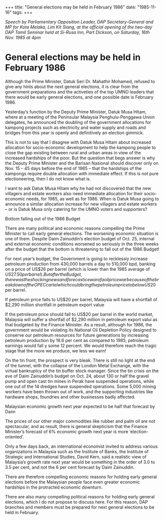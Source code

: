 +++ 
title: "General elections may be held in February 1986"
date: "1985-11-16"
tags:
+++

_Speech by Parliamentary Opposition Leader, DAP Secretary-General and MP for Kota Melaka, Lim Kit Siang, at the official opening of the two-day DAP Tamil Seminar held at Si-Rusa Inn, Part Dickson, on Saturday, 16th Nov. 1985 at 4pm_

# General elections may be held in February 1986

Although the Prime Minister, Datuk Seri Dr. Mahathir Mohamed, refused to give any hints about the next general elections, it is clear from the government preparations and the activeties of the top UMNO leaders that there would be early general elections, and one possible date is February 1986.</u>

Yesterday’s function by the Deputy Prime Minister, Datuk Musa Hitam, where at a meeting of the Peninsular Malaysia Penghulu-Penggawa Union delegates, he announced the doubling of the government allocations for kampong projects such as electricity and water supply and roads and bridges from this year is openly and definitively an election gimmick.

This is not to say that I disagree with Datuk Musa Hitam about increased allocation for socio-economic development to help the kampong people to close the gap existing between rural and urban areas in view of the increased hardships of the poor. But the question that begs answer is why the Deputy Prime Minister and the Barisan Nasional should discover only on Nov. 15 – 45 days before the end of 1985 – that the hardships of the kampongs require double allocation with immediate effect. If this is not pure electioneering, then I do not know what is.

I want to ask Datuk Musa Hitam why he had not discovered that the new villagers and estate workers also need immediate allocation for their socio-economic needs, for 1985, as well as for 1986. When is Datuk Musa going to announce a similar allocation increase for new villagers and estate workers – or is Datuk Musa only catering for the UMNO voters and supporters?

Bottom falling out of the 1986 Budget

There are many political and economic reasons compelling the Prime Minister to call early general elections. The worsening economic situation is one of them. Despite Daim Zainuddin’s election budget of Oct. 25, internal and external economic conditions worsened so seriously in the three weeks after the budget that the bottom is threatening to fall out of the 1986 Budget!

For next year’s budget, the Government is going to recklessly increase petroleum production from 430,000 barrels a day to 510,000 bpd, banking on a price of US$26 per barrel (which is lower than the 1985 average  of $US27.50 per barrel). But after the Budget, there was the shocking news and forecast  ice war of a oil price war because of the breakdown of the OPEC cartel which could bring the petroleum price to below US$20 per barrel.

If  petroleum price falls to US$20 per barrel, Malaysia will have a shortfall of $2,290 million shortfall in petroleum export value

If the petroleum price should fall to US$20 per barrel in the world market, Malaysia will suffer a shortfall of $2,290 million in petroleum export valui as that budgeted by the Finance Minister. As a result, although for 1986, the government would be violating its National Oil Depletion Policy designed to conserve our petroleum resources for future generations by increasing petroleum production by 18.6 per cent as compared to 1985, petroleum earnings would fall y some 12 percent. We would therefore reach the tragic stage that the more we produce, we less we earn!

On the tin front, the prospect is very bleak. There is still no light at the end of the tunnel, with the collapse of the London Metal Exchange, with the virtual bankruptcy of the tin buffer stock manager. Since the tin crisis on the eve of Daim Zainuddin’s budget on Oct. 24, about 130 or half the gravel pump and open cast tin mines in Perak have suspended operations, while one out of the 14 dredges have suspended operations. Some 5,000 mining workers have been thrown out of work, and the supporting industries like hardware shops, foundries and other businesses badly affected.

Malaysian economic growth next year expected to be half that forecast by Daim

The prices of our other major commodities like rubber and palm oil are not spectacular, and as result, there is general skepticism that the Finance Minister’s forecast of 6% economic growth next year is more ‘election-oriented’.

Only a few days back, an international economist invited to address various organizations in Malaysia such as the Institute of Banks, the Institute of Strategic and International Studies, David Kern, said a realistic view of Malaysia’s growth rate next year would be something in the order of 3.0 to 3.5 per cent, and not the 6 per cent forecast by Daim Zainuddin.

There are therefore compelling economic reasons for holding early general elections before the Malaysian people face even greater economic hardships in the protracted economic downturn.

There are also many compelling political reasons for holding early general elections, which I do not propose to discuss here. For this reason, DAP branches and members must be prepared for next general elections to be held in February.
 
